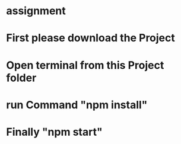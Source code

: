 # assignment
# First please download the Project
# Open terminal from this Project folder
# run Command "npm install"
# Finally "npm start"  
